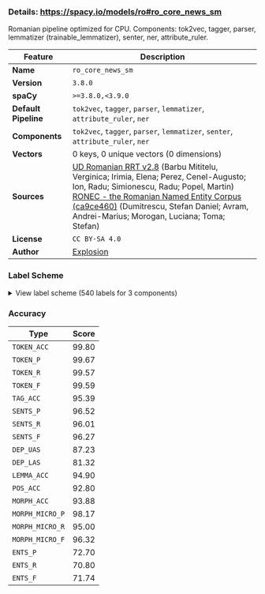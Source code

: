 ### Details: https://spacy.io/models/ro#ro_core_news_sm

Romanian pipeline optimized for CPU. Components: tok2vec, tagger, parser, lemmatizer (trainable_lemmatizer), senter, ner, attribute_ruler.

| Feature | Description |
| --- | --- |
| **Name** | `ro_core_news_sm` |
| **Version** | `3.8.0` |
| **spaCy** | `>=3.8.0,<3.9.0` |
| **Default Pipeline** | `tok2vec`, `tagger`, `parser`, `lemmatizer`, `attribute_ruler`, `ner` |
| **Components** | `tok2vec`, `tagger`, `parser`, `lemmatizer`, `senter`, `attribute_ruler`, `ner` |
| **Vectors** | 0 keys, 0 unique vectors (0 dimensions) |
| **Sources** | [UD Romanian RRT v2.8](https://github.com/UniversalDependencies/UD_Romanian-RRT) (Barbu Mititelu, Verginica; Irimia, Elena; Perez, Cenel-Augusto; Ion, Radu; Simionescu, Radu; Popel, Martin)<br />[RONEC - the Romanian Named Entity Corpus (ca9ce460)](https://github.com/dumitrescustefan/ronec) (Dumitrescu, Stefan Daniel; Avram, Andrei-Marius; Morogan, Luciana; Toma; Stefan) |
| **License** | `CC BY-SA 4.0` |
| **Author** | [Explosion](https://explosion.ai) |

### Label Scheme

<details>

<summary>View label scheme (540 labels for 3 components)</summary>

| Component | Labels |
| --- | --- |
| **`tagger`** | `ARROW`, `Af`, `Afcfp-n`, `Afcfson`, `Afcfsrn`, `Afcmpoy`, `Afcms-n`, `Afp`, `Afp-p-n`, `Afp-poy`, `Afp-srn`, `Afpf--n`, `Afpfp-n`, `Afpfp-ny`, `Afpfpoy`, `Afpfpry`, `Afpfson`, `Afpfsoy`, `Afpfsrn`, `Afpfsry`, `Afpm--n`, `Afpmp-n`, `Afpmpoy`, `Afpmpry`, `Afpms-n`, `Afpmsoy`, `Afpmsry`, `Afsfp-n`, `Afsfsrn`, `BULLET`, `COLON`, `COMMA`, `Ccssp`, `Ccsspy`, `Crssp`, `Csssp`, `Cssspy`, `DASH`, `DBLQ`, `Dd3-po---e`, `Dd3-po---o`, `Dd3fpo`, `Dd3fpr`, `Dd3fpr---e`, `Dd3fpr---o`, `Dd3fpr--y`, `Dd3fso`, `Dd3fso---e`, `Dd3fsr`, `Dd3fsr---e`, `Dd3fsr---o`, `Dd3fsr--yo`, `Dd3mpo`, `Dd3mpr`, `Dd3mpr---e`, `Dd3mpr---o`, `Dd3mso---e`, `Dd3msr`, `Dd3msr---e`, `Dd3msr---o`, `Dh1ms`, `Dh3fp`, `Dh3fso`, `Dh3fsr`, `Dh3mp`, `Dh3ms`, `Di3`, `Di3-----y`, `Di3--r---e`, `Di3-po`, `Di3-po---e`, `Di3-sr`, `Di3-sr---e`, `Di3-sr--y`, `Di3fp`, `Di3fpr`, `Di3fpr---e`, `Di3fso`, `Di3fso---e`, `Di3fsr`, `Di3fsr---e`, `Di3mp`, `Di3mpr`, `Di3mpr---e`, `Di3ms`, `Di3ms----e`, `Di3mso---e`, `Di3msr`, `Di3msr---e`, `Ds1fp-p`, `Ds1fp-s`, `Ds1fsop`, `Ds1fsos`, `Ds1fsrp`, `Ds1fsrs`, `Ds1fsrs-y`, `Ds1mp-p`, `Ds1mp-s`, `Ds1ms-p`, `Ds1ms-s`, `Ds1msrs-y`, `Ds2---s`, `Ds2fp-p`, `Ds2fp-s`, `Ds2fsrp`, `Ds2fsrs`, `Ds2mp-p`, `Ds2mp-s`, `Ds2ms-p`, `Ds2ms-s`, `Ds3---p`, `Ds3---s`, `Ds3---sy`, `Ds3fp-s`, `Ds3fsos`, `Ds3fsrs`, `Ds3mp-s`, `Ds3ms-s`, `Dw3--r---e`, `Dw3-po---e`, `Dw3fpr`, `Dw3fso---e`, `Dw3fsr`, `Dw3mpr`, `Dw3mso---e`, `Dw3msr`, `Dz3fsr---e`, `Dz3mso---e`, `Dz3msr---e`, `EQUAL`, `EXCL`, `EXCLHELLIP`, `GE`, `GT`, `HELLIP`, `I`, `LCURL`, `LPAR`, `LSQR`, `LT`, `M`, `Mc-p-d`, `Mc-p-l`, `Mc-s-b`, `Mc-s-d`, `Mc-s-l`, `Mcfp-l`, `Mcfp-ln`, `Mcfprln`, `Mcfprly`, `Mcfsoln`, `Mcfsrl`, `Mcfsrln`, `Mcfsrly`, `Mcmp-l`, `Mcms-ln`, `Mcmsrl`, `Mcmsrln`, `Mcmsrly`, `Mffprln`, `Mffsrln`, `Mlfpo`, `Mlfpr`, `Mlmpr`, `Mo---l`, `Mo---ln`, `Mo-s-r`, `Mofp-ln`, `Mofpoly`, `Mofprly`, `Mofs-l`, `Mofsoln`, `Mofsoly`, `Mofsrln`, `Mofsrly`, `Mompoly`, `Momprly`, `Moms-l`, `Moms-ln`, `Momsoly`, `Momsrly`, `Nc`, `Nc---n`, `Ncf--n`, `Ncfp-n`, `Ncfpoy`, `Ncfpry`, `Ncfs-n`, `Ncfson`, `Ncfsoy`, `Ncfsrn`, `Ncfsry`, `Ncfsryy`, `Ncfsvy`, `Ncm--n`, `Ncmp-n`, `Ncmpoy`, `Ncmpry`, `Ncms-n`, `Ncms-ny`, `Ncms-y`, `Ncmsoy`, `Ncmsrn`, `Ncmsry`, `Ncmsryy`, `Ncmsvn`, `Ncmsvy`, `Np`, `Npfson`, `Npfsoy`, `Npfsrn`, `Npfsry`, `Npmpoy`, `Npmpry`, `Npms-n`, `Npmsoy`, `Npmsry`, `PERCENT`, `PERIOD`, `PLUS`, `PLUSMINUS`, `Pd3-po`, `Pd3fpr`, `Pd3fso`, `Pd3fsr`, `Pd3mpo`, `Pd3mpr`, `Pd3mpr--y`, `Pd3mso`, `Pd3msr`, `Pi3--r`, `Pi3-po`, `Pi3-so`, `Pi3-sr`, `Pi3fpr`, `Pi3fso`, `Pi3fsr`, `Pi3mpr`, `Pi3mso`, `Pi3msr`, `Pi3msr--y`, `Pp1-pa--------w`, `Pp1-pa--y-----w`, `Pp1-pd--------s`, `Pp1-pd--------w`, `Pp1-pd--y-----w`, `Pp1-pr--------s`, `Pp1-sa--------s`, `Pp1-sa--------w`, `Pp1-sa--y-----w`, `Pp1-sd--------s`, `Pp1-sd--------w`, `Pp1-sd--y-----w`, `Pp1-sn--------s`, `Pp2-----------s`, `Pp2-pa--------w`, `Pp2-pa--y-----w`, `Pp2-pd--------w`, `Pp2-pd--y-----w`, `Pp2-pr--------s`, `Pp2-sa--------s`, `Pp2-sa--------w`, `Pp2-sa--y-----w`, `Pp2-sd--------s`, `Pp2-sd--------w`, `Pp2-sd--y-----w`, `Pp2-sn--------s`, `Pp2-so--------s`, `Pp2-sr--------s`, `Pp3-p---------s`, `Pp3-pd--------w`, `Pp3-pd--y-----w`, `Pp3-po--------s`, `Pp3-sd--------w`, `Pp3-sd--y-----w`, `Pp3-so--------s`, `Pp3fpa--------w`, `Pp3fpa--y-----w`, `Pp3fpr--------s`, `Pp3fs---------s`, `Pp3fsa--------w`, `Pp3fsa--y-----w`, `Pp3fso--------s`, `Pp3fsr--------s`, `Pp3fsr--y-----s`, `Pp3mpa--------w`, `Pp3mpa--y-----w`, `Pp3mpr--------s`, `Pp3ms---------s`, `Pp3msa--------w`, `Pp3msa--y-----w`, `Pp3mso--------s`, `Pp3msr--------s`, `Pp3msr--y-----s`, `Ps1fp-s`, `Ps1fsrp`, `Ps1fsrs`, `Ps1mp-p`, `Ps1ms-p`, `Ps2fp-s`, `Ps2fsrp`, `Ps2fsrs`, `Ps3---p`, `Ps3---s`, `Ps3fp-s`, `Ps3fsrs`, `Ps3mp-s`, `Ps3ms-s`, `Pw3--r`, `Pw3-po`, `Pw3-so`, `Pw3fpr`, `Pw3fso`, `Pw3mpr`, `Pw3mso`, `Px3--a--------s`, `Px3--a--------w`, `Px3--a--y-----w`, `Px3--d--------w`, `Px3--d--y-----w`, `Pz3-sr`, `Pz3fsr`, `QUEST`, `QUOT`, `Qf`, `Qn`, `Qs`, `Qs-y`, `Qz`, `Qz-y`, `RCURL`, `RPAR`, `RSQR`, `Rc`, `Rgp`, `Rgpy`, `Rgs`, `Rp`, `Rw`, `Rw-y`, `Rz`, `SCOLON`, `SLASH`, `STAR`, `Sp`, `Spsa`, `Spsay`, `Spsd`, `Spsg`, `Td-po`, `Tdfpr`, `Tdfso`, `Tdfsr`, `Tdmpr`, `Tdmso`, `Tdmsr`, `Tf-so`, `Tffpoy`, `Tffpry`, `Tffs-y`, `Tfmpoy`, `Tfms-y`, `Tfmsoy`, `Tfmsry`, `Ti-po`, `Tifp-y`, `Tifso`, `Tifsr`, `Timso`, `Timsr`, `Tsfp`, `Tsfs`, `Tsmp`, `Tsms`, `UNDERSC`, `Va--1`, `Va--1-----y`, `Va--1p`, `Va--1s`, `Va--1s----y`, `Va--2p`, `Va--2p----y`, `Va--2s`, `Va--2s----y`, `Va--3`, `Va--3-----y`, `Va--3p`, `Va--3p----y`, `Va--3s`, `Va--3s----y`, `Vag`, `Vag-------y`, `Vaii1`, `Vaii2s`, `Vaii3p`, `Vaii3s`, `Vail3p`, `Vail3s`, `Vaip1p`, `Vaip1s`, `Vaip2p`, `Vaip2s`, `Vaip3p`, `Vaip3p----y`, `Vaip3s`, `Vaip3s----y`, `Vais3p`, `Vais3s`, `Vam-2s`, `Vanp`, `Vap--sm`, `Vasp1p`, `Vasp1s`, `Vasp2p`, `Vasp2s`, `Vasp3`, `Vmg`, `Vmg-------y`, `Vmii1`, `Vmii1-----y`, `Vmii2p`, `Vmii2s`, `Vmii3p`, `Vmii3p----y`, `Vmii3s`, `Vmii3s----y`, `Vmil1`, `Vmil1p`, `Vmil2s`, `Vmil3p`, `Vmil3p----y`, `Vmil3s`, `Vmil3s----y`, `Vmip1p`, `Vmip1p----y`, `Vmip1s`, `Vmip1s----y`, `Vmip2p`, `Vmip2s`, `Vmip2s----y`, `Vmip3`, `Vmip3-----y`, `Vmip3p`, `Vmip3s`, `Vmip3s----y`, `Vmis1p`, `Vmis1s`, `Vmis3p`, `Vmis3p----y`, `Vmis3s`, `Vmis3s----y`, `Vmm-2p`, `Vmm-2s`, `Vmnp`, `Vmnp------y`, `Vmp--pf`, `Vmp--pm`, `Vmp--sf`, `Vmp--sm`, `Vmp--sm---y`, `Vmsp1p`, `Vmsp2p`, `Vmsp2s`, `Vmsp3`, `Vmsp3-----y`, `X`, `Y`, `Ya`, `Yn`, `Ynfsoy`, `Ynfsry`, `Ynmsoy`, `Ynmsry`, `Yp`, `Yp,Yn`, `Yp-sr`, `Yr`, `_SP` |
| **`parser`** | `ROOT`, `acl`, `advcl`, `advcl:tcl`, `advmod`, `advmod:tmod`, `amod`, `appos`, `aux`, `aux:pass`, `case`, `cc`, `cc:preconj`, `ccomp`, `ccomp:pmod`, `compound`, `conj`, `cop`, `csubj`, `csubj:pass`, `dep`, `det`, `expl`, `expl:impers`, `expl:pass`, `expl:poss`, `expl:pv`, `fixed`, `flat`, `goeswith`, `iobj`, `mark`, `nmod`, `nmod:tmod`, `nsubj`, `nsubj:pass`, `nummod`, `obj`, `obl`, `obl:agent`, `obl:pmod`, `orphan`, `parataxis`, `punct`, `vocative`, `xcomp` |
| **`ner`** | `DATETIME`, `EVENT`, `FACILITY`, `GPE`, `LANGUAGE`, `LOC`, `MONEY`, `NAT_REL_POL`, `NUMERIC_VALUE`, `ORDINAL`, `ORGANIZATION`, `PERIOD`, `PERSON`, `PRODUCT`, `QUANTITY`, `WORK_OF_ART` |

</details>

### Accuracy

| Type | Score |
| --- | --- |
| `TOKEN_ACC` | 99.80 |
| `TOKEN_P` | 99.67 |
| `TOKEN_R` | 99.57 |
| `TOKEN_F` | 99.59 |
| `TAG_ACC` | 95.39 |
| `SENTS_P` | 96.52 |
| `SENTS_R` | 96.01 |
| `SENTS_F` | 96.27 |
| `DEP_UAS` | 87.23 |
| `DEP_LAS` | 81.32 |
| `LEMMA_ACC` | 94.90 |
| `POS_ACC` | 92.80 |
| `MORPH_ACC` | 93.88 |
| `MORPH_MICRO_P` | 98.17 |
| `MORPH_MICRO_R` | 95.00 |
| `MORPH_MICRO_F` | 96.32 |
| `ENTS_P` | 72.70 |
| `ENTS_R` | 70.80 |
| `ENTS_F` | 71.74 |